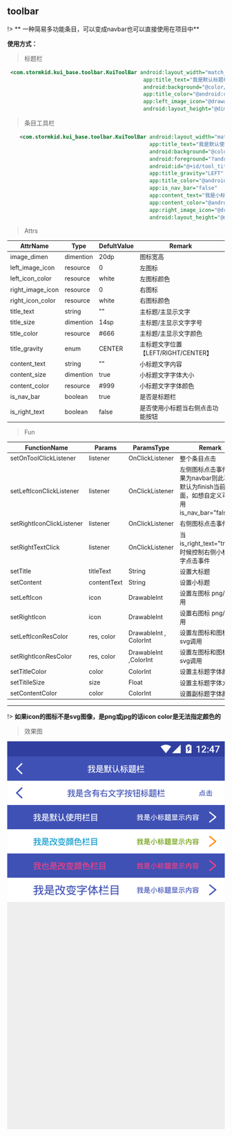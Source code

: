 ## toolbar

!> ** 一种简易多功能条目，可以变成navbar也可以直接使用在项目中**

**使用方式：**
> 标题栏

```xml
 <com.stormkid.kui_base.toolbar.KuiToolBar android:layout_width="match_parent"
                                            app:title_text="我是默认标题栏"
                                            android:background="@color/colorPrimary"
                                            app:title_color="@android:color/white"
                                            app:left_image_icon="@drawable/ic_back"
                                            android:layout_height="@dimen/dp_40"/>
```    

> 条目工具栏

```xml
    <com.stormkid.kui_base.toolbar.KuiToolBar android:layout_width="match_parent"
                                              app:title_text="我是默认使用栏目"
                                              android:background="@color/colorPrimary"
                                              android:foreground="?android:attr/selectableItemBackground"
                                              android:id="@+id/tool_title"
                                              app:title_gravity="LEFT"
                                              app:title_color="@android:color/white"
                                              app:is_nav_bar="false"
                                              app:content_text="我是小标题显示内容"
                                              app:content_color="@android:color/white"
                                              app:right_image_icon="@drawable/ic_right"
                                              android:layout_height="@dimen/dp_40"/>
```

> Attrs

| AttrName  | Type | DefultValue    | Remark  |
|-------|---|-----------|-------|
| image_dimen  | dimention | 20dp     | 图标宽高 |
| left_image_icon | resource  | 0     | 左图标   |
| left_icon_color  | resource   | white | 左图标颜色     |
| right_image_icon | resource  | 0     | 右图标   |
| right_icon_color  | resource   | white | 右图标颜色     |
| title_text  | string   | "" | 主标题/主显示文字     |
| title_size  | dimention   | 14sp | 主标题/主显示文字字号     |
| title_color  | resource   | #666 | 主标题/主显示文字颜色     |
| title_gravity  | enum   | CENTER | 主标题文字位置【LEFT/RIGHT/CENTER】 |
| content_text  | string    | "" | 小标题文字内容     |
| content_size  | dimention   | true |  小标题文字字体大小    |
| content_color  | resource   | #999 |  小标题文字字体颜色     |
| is_nav_bar  | boolean   | true | 是否是标题栏     |
| is_right_text  | boolean   | false | 是否使用小标题当右侧点击功能按钮 |

> Fun

| FunctionName|Params  | ParamsType    | Remark  |
|-------|-----|------|-------|
| setOnToolClickListener| listener  | OnClickListener    | 整个条目点击  |
| setLeftIconClickListener| listener  | OnClickListener    | 左侧图标点击事件，如果为navbar则此事件默认为finish当前页面，如想自定义可先使用is_nav_bar="false"。  |
| setRightIconClickListener| listener  | OnClickListener    | 右侧图标点击事件  |
| setRightTextClick| listener  | OnClickListener    | 当is_right_text="true"的时候控制右侧小标题文字点击事件  |
| setTitle | titleText  | String    | 设置大标题  |
| setContent | contentText  | String    | 设置小标题  |
| setLeftIcon | icon  | DrawableInt    | 设置左图标 png/jpg调用 |
| setRightIcon | icon  | DrawableInt    | 设置右图标 png/jpg调用 |
| setLeftIconResColor | res, color  | DrawableInt , ColorInt   | 设置左图标和图标颜色 svg调用 |
| setRightIconResColor | res, color  | DrawableInt ,ColorInt   |  设置左图标和图标颜色 svg调用 |
| setTitleColor | color  | ColorInt    | 设置主标题字体颜色 |
| setTitileSize | size  | Float    | 设置主标题字体大小 |
| setContentColor | color  | ColorInt    | 设置副标题字体颜色 |

------------------------

!> **如果icon的图标不是svg图像，是png或jpg的话icon color是无法指定颜色的**

>效果图

 ![toolbar效果图](../editImg/toolbar.png ":size=300x")
